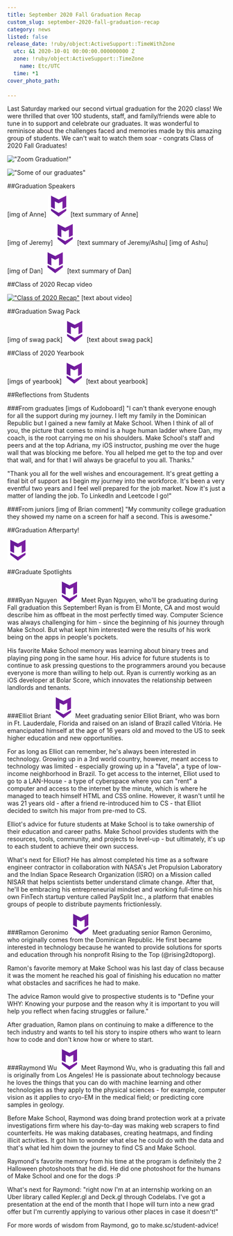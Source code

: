 ```yaml
---
title: September 2020 Fall Graduation Recap
custom_slug: september-2020-fall-graduation-recap
category: news
listed: false
release_date: !ruby/object:ActiveSupport::TimeWithZone
  utc: &1 2020-10-01 00:00:00.000000000 Z
  zone: !ruby/object:ActiveSupport::TimeZone
    name: Etc/UTC
  time: *1
cover_photo_path: 

---
```

Last Saturday marked our second virtual graduation for the 2020 class! We were thrilled that over 100 students, staff, and family/friends were able to tune in to support and celebrate our graduates. It was wonderful to reminisce about the challenges faced and memories made by this amazing group of students. We can't wait to watch them soar - congrats Class of 2020 Fall Graduates!

!["Zoom Graduation!"](https://res.cloudinary.com/makeschool/image/upload/v1601592782/Blog/Sept_2020_Grad_Group_1.png "Zoom Graduation!")

!["Some of our graduates"](https://res.cloudinary.com/makeschool/image/upload/v1601592776/Blog/Sept_2020_Grads_2.png "Some of our graduates")

##Graduation Speakers

[img of Anne]
![alt text](https://github.com/adam-p/markdown-here/raw/master/src/common/images/icon48.png "Logo Title Text 1")
[text summary of Anne]

[img of Jeremy]
![alt text](https://github.com/adam-p/markdown-here/raw/master/src/common/images/icon48.png "Logo Title Text 1")
[text summary of Jeremy/Ashu]
[img of Ashu]

[img of Dan]
![alt text](https://github.com/adam-p/markdown-here/raw/master/src/common/images/icon48.png "Logo Title Text 1")
[text summary of Dan]

##Class of 2020 Recap video

[!["Class of 2020 Recap"]()](https://www.youtube.com/watch?v=hzbAdHqG4Gk&feature=youtu.be)
[text about video]

##Graduation Swag Pack

[img of swag pack]
![alt text](https://github.com/adam-p/markdown-here/raw/master/src/common/images/icon48.png "Logo Title Text 1")
[text about swag pack]

##Class of 2020 Yearbook

[imgs of yearbook]
![alt text](https://github.com/adam-p/markdown-here/raw/master/src/common/images/icon48.png "Logo Title Text 1")
[text about yearbook]

##Reflections from Students

###From graduates
[imgs of Kudoboard]
"I can't thank everyone enough for all the support during my journey. I left my family in the Dominican Republic but I gained a new family at Make School. When I think of all of you, the picture that comes to mind is a huge human ladder where Dan, my coach, is the root carrying me on his shoulders. Make School's staff and peers and at the top Adriana, my iOS instructor, pushing me over the huge wall that was blocking me before. You all helped me get to the top and over that wall, and for that I will always be graceful to you all.
Thanks."

"Thank you all for the well wishes and encouragement. It's great getting a final bit of support as I begin my journey into the workforce. It's been a very eventful two years and I feel well prepared for the job market. Now it's just a matter of landing the job. To LinkedIn and Leetcode I go!"

###From juniors
[img of Brian comment]
"My community college graduation they showed my name on a screen for half a second. This is awesome."

##Graduation Afterparty!

![alt text](https://github.com/adam-p/markdown-here/raw/master/src/common/images/icon48.png "Logo Title Text 1")


##Graduate Spotlights

###Ryan Nguyen
![alt text](https://github.com/adam-p/markdown-here/raw/master/src/common/images/icon48.png "Logo Title Text 1")
Meet Ryan Nguyen, who'll be graduating during Fall graduation this September! Ryan is from El Monte, CA and most would describe him as offbeat in the most perfectly timed way. Computer Science was always challenging for him - since the beginning of his journey through Make School. But what kept him interested were the results of his work being on the apps in people's pockets.⁠

His favorite Make School memory was learning about binary trees and playing ping pong in the same hour. His advice for future students is to continue to ask pressing questions to the programmers around you because everyone is more than willing to help out. Ryan is currently working as an iOS developer at Bolar Score, which innovates the relationship between landlords and tenants.⁠

###Elliot Briant
![alt text](https://github.com/adam-p/markdown-here/raw/master/src/common/images/icon48.png "Logo Title Text 1")
Meet graduating senior Elliot Briant, who was born in Ft. Lauderdale, Florida and raised on an island of Brazil called Vitória. He emancipated himself at the age of 16 years old and moved to the US to seek higher education and new opportunities.⁠⠀

For as long as Elliot can remember, he's always been interested in technology. Growing up in a 3rd world country, however, meant access to technology was limited - especially growing up in a "favela", a type of low-income neighborhood in Brazil. To get access to the internet, Elliot used to go to a LAN-House - a type of cyberspace where you can "rent" a computer and access to the internet by the minute, which is where he managed to teach himself HTML and CSS online. However, it wasn't until he was 21 years old - after a friend re-introduced him to CS - that Elliot decided to switch his major from pre-med to CS.⁠⠀

Elliot's advice for future students at Make School is to take ownership of their education and career paths. Make School provides students with the resources, tools, community, and projects to level-up - but ultimately, it's up to each student to achieve their own success.⁠⠀

What's next for Elliot? He has almost completed his time as a software engineer contractor in collaboration with NASA's Jet Propulsion Laboratory and the Indian Space Research Organization (ISRO) on a Mission called NISAR that helps scientists better understand climate change. After that, he'll be embracing his entrepreneurial mindset and working full-time on his own FinTech startup venture called PaySplit Inc., a platform that enables groups of people to distribute payments frictionlessly.⁠

###Ramon Geronimo
![alt text](https://github.com/adam-p/markdown-here/raw/master/src/common/images/icon48.png "Logo Title Text 1")
Meet graduating senior Ramon Geronimo, who originally comes from the Dominican Republic. He first became interested in technology because he wanted to provide solutions for sports and education through his nonprofit Rising to the Top (@rising2dtoporg).⁠

Ramon's favorite memory at Make School was his last day of class because it was the moment he reached his goal of finishing his education no matter what obstacles and sacrifices he had to make.⁠

The advice Ramon would give to prospective students is to "Define your WHY: Knowing your purpose and the reason why it is important to you will help you reflect when facing struggles or failure."⁠

After graduation, Ramon plans on continuing to make a difference to the tech industry and wants to tell his story to inspire others who want to learn how to code and don't know how or where to start.⁠

###Raymond Wu
![alt text](https://github.com/adam-p/markdown-here/raw/master/src/common/images/icon48.png "Logo Title Text 1")
Meet Raymond Wu, who is graduating this fall and is originally from Los Angeles! He is passionate about technology because he loves the things that you can do with machine learning and other technologies as they apply to the physical sciences - for example, computer vision as it applies to cryo-EM in the medical field; or predicting core samples in geology.⁠

Before Make School, Raymond was doing brand protection work at a private investigations firm where his day-to-day was making web scrapers to find counterfeits. He was making databases, creating heatmaps, and finding illicit activities. It got him to wonder what else he could do with the data and that's what led him down the journey to find CS and Make School.

Raymond's favorite memory from his time at the program is definitely the 2 Halloween photoshoots that he did. He did one photoshoot for the humans of Make School and one for the dogs :P⁠

What's next for Raymond: "right now I'm at an internship working on an Uber library called Kepler.gl and Deck.gl through Codelabs. I've got a presentation at the end of the month that I hope will turn into a new grad offer but I'm currently applying to various other places in case it doesn't!"⁠

For more words of wisdom from Raymond, go to make.sc/student-advice!